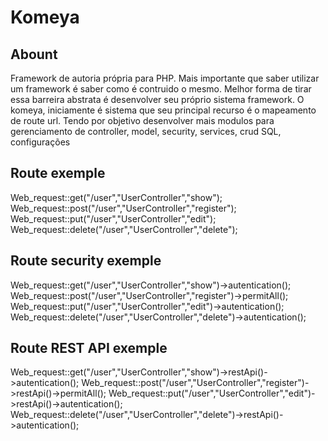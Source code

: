# Komeya

## Abount
<p>
  Framework de autoria própria para PHP. Mais importante que saber utilizar um framework é saber como é contruido o mesmo.
  Melhor forma de tirar essa barreira abstrata é desenvolver seu próprio sistema framework. O komeya, iniciamente é sistema 
  que seu principal recurso é o mapeamento de route url. Tendo por objetivo desenvolver mais modulos para gerenciamento de 
  controller, model, security, services, crud SQL, configurações
</p>

## Route exemple

Web_request::get("/user","UserController","show");
Web_request::post("/user","UserController","register");
Web_request::put("/user","UserController","edit");
Web_request::delete("/user","UserController","delete");

## Route security exemple

Web_request::get("/user","UserController","show")->autentication();
Web_request::post("/user","UserController","register")->permitAll();
Web_request::put("/user","UserController","edit")->autentication();
Web_request::delete("/user","UserController","delete")->autentication();

## Route  REST API exemple

Web_request::get("/user","UserController","show")->restApi()->autentication();
Web_request::post("/user","UserController","register")->restApi()->permitAll();
Web_request::put("/user","UserController","edit")->restApi()->autentication();
Web_request::delete("/user","UserController","delete")->restApi()->autentication();
